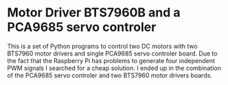 # Motor Driver BTS7960B and a PCA9685 servo controler
This is a set of Python programs to control two DC motors with two BTS7960 motor drivers and single PCA9685 servo controler board. Due to the fact that the Raspberry Pi has problems to generate four independent PWM signals I searched for a cheap solution.
I ended up in the combination of the PCA9685 servo controler and two BTS7960 motor drivers boards.
